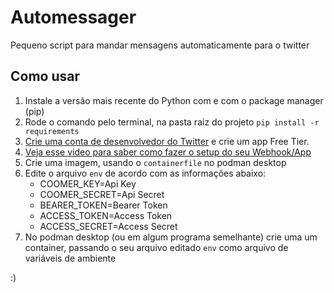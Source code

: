 <h1>Automessager</h1>
<p>Pequeno script para mandar mensagens automaticamente para o twitter</p>

<h2>Como usar</h2>
<ol>
  <li>Instale a versão mais recente do Python com e com o package manager (pip)</li>
  <li>Rode o comando pelo terminal, na pasta raiz do projeto <code>pip install -r requirements</code></li>
  <li><a href="https://developer.x.com/en">Crie uma conta de desenvolvedor do Twitter</a> e crie um app Free Tier.</li>
  <li><a href="https://youtu.be/fBFQMp0m41E?si=YEyJGFQc7ayRozAw">Veja esse video para saber como fazer o setup do seu Webhook/App</a></li>
  <li>Crie uma imagem, usando o <code>containerfile</code> no podman desktop</li>
  <li>Edite o arquivo <code>env</code> de acordo com as informações abaixo:
    <ul>
      <li> COOMER_KEY=Api Key</li>
      <li> COOMER_SECRET=Api Secret</li>
      <li> BEARER_TOKEN=Bearer Token</li>
      <li> ACCESS_TOKEN=Access Token</li>
      <li> ACCESS_SECRET=Access Secret</li>
    </ul> 
  </li>
  <li>No podman desktop (ou em algum programa semelhante) crie uma um container, passando o seu arquivo editado <code>env</code> como arquivo de variáveis de ambiente</li>
</ol>
:)
